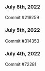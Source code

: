 ### July 8th, 2022

Commit #219259

### July 5th, 2022

Commit #314353


### July 4th, 2022

Commit #72281
